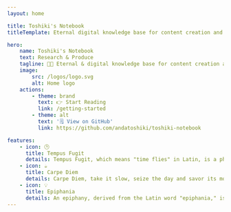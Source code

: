 ```yaml
---
layout: home

title: Toshiki's Notebook
titleTemplate: Eternal digital knowledge base for content creation and notes management.

hero:
    name: Toshiki's Notebook
    text: Research & Produce
    tagline: 👨‍💻 Eternal & digital knowledge base for content creation and notes management.
    image:
        src: /logos/logo.svg
        alt: Home logo
    actions:
        - theme: brand
          text: 👉 Start Reading
          link: /getting-started
        - theme: alt
          text: '🗒️ View on GitHub'
          link: https://github.com/andatoshiki/toshiki-notebook

features:
    - icon: 🕒
      title: Tempus Fugit
      details: Tempus Fugit, which means "time flies" in Latin, is a phrase that highlights the fact that every person has the same 24 hours per day to learn. However, this time is never enough to learn everything. That's why recording knowledge for review is essential.
    - icon: ☕
      title: Carpe Diem
      details: Carpe Diem, take it slow, seize the day and savor its moments. Enjoy a cup of coffee while playing blues on a 1980s-style CD player. Turn off the lights, close the curtains, and let the small lamp illuminate the space. The time is yours, relish the day, and unleash the productivity while learning.
    - icon: 💡
      title: Epiphania
      details: An epiphany, derived from the Latin word "epiphania," is a moment of sudden and brilliant realization or insight. These moments of clarity and inspiration are precious and should be treated as such; to ensure that we don't forget these valuable ideas.
---
```


<!-- <script setup>
import { VPTeamMembers } from 'vitepress/theme'

const khanacademySVG = {
  svg: '<svg role="img" viewBox="0 0 24 24" xmlns="http://www.w3.org/2000/svg"><title>Khan Academy</title><path d="M21.724 4.973L13.418.328a3.214 3.214 0 0 0-2.828 0L2.276 4.973A3.05 3.05 0 0 0 .862 7.371v9.256a3.05 3.05 0 0 0 1.414 2.4l8.306 4.645a3.214 3.214 0 0 0 2.828 0l8.314-4.645a3.05 3.05 0 0 0 1.414-2.4V7.373a3.05 3.05 0 0 0-1.414-2.4zM12 4.921a2.571 2.571 0 1 1 .001 5.143A2.571 2.571 0 0 1 12 4.92zm3.094 13.627a9.119 9.119 0 0 1-3.103.549 8.972 8.972 0 0 1-3.076-.55 8.493 8.493 0 0 1-5.486-7.987v-.857c4.646.017 8.074 3.823 8.074 8.51v.198h.926v-.197c0-4.688 3.445-8.51 8.056-8.51.026.29.043.582.086.856a8.502 8.502 0 0 1-5.477 7.988z"/></svg>'
}

const members = [
  {
    avatar: "/logos/khancademy.svg",
    name: "Khan Academy",
    title: "Khan Academy is a non-profit educational organization that provides free online learning resources.",
    links: [
      { icon: "github", link: "https://github.com/Khan" },
      { icon: khanacademySVG, link: "https://khanacademy.org" }
    ],
  },
    {
    avatar: "/logos/khancademy.svg",
    name: "Khan Academy",
    title: "Khan Academy is a non-profit educational organization that provides free online learning resources.",
    links: [
      { icon: "github", link: "https://github.com/Khan" },
      { icon: khanacademySVG, link: "https://khanacademy.org" }
    ],
  },
    {
    avatar: "/logos/khancademy.svg",
    name: "Khan Academy",
    title: "Khan Academy is a non-profit educational organization that provides free online learning resources.",
    links: [
      { icon: "github", link: "https://github.com/Khan" },
      { icon: khanacademySVG, link: "https://khanacademy.org" }
    ],
  },
    {
    avatar: "/logos/khancademy.svg",
    name: "Khan Academy",
    title: "Khan Academy is a non-profit educational organization that provides free online learning resources.",
    links: [
      { icon: "github", link: "https://github.com/Khan" },
      { icon: khanacademySVG, link: "https://khanacademy.org" }
    ],
  },
  {
    avatar: "https://avatars.githubusercontent.com/u/5837277?v=4",
    name: "Knut Sveidqvist",
    title: "Creator",
    links: [{ icon: "github", link: "https://github.com/knsv" }],
  },
];
</script>

<div class="vp-doc" >
  <h2 id="meet-the-team"> 👀 My Learning Platforms </h2>
  <VPTeamMembers size="small" :members="members" />
</div>

<style>
  .image-container .image-src {
    margin: 1rem auto;
    /* max-width: 100%;
    width: 100%; */
}

  .dark .image-src{
    filter: invert(1) hue-rotate(217deg)  contrast(0.72);
  }

  .vp-doc {
    align-items: center;
    flex-direction: column;
    display: flex;
    margin: 1.5rem;
  }

  .vp-doc h2 {
    margin: 48px 0 16px;
    border-top: 1px solid var(--vp-c-divider-light);
    padding-top: 24px;
    letter-spacing: -.02em;
    line-height: 32px;
    font-size: 24px;
}
</style> -->
<style>
.m-home-layout .image-src:hover {
transform: translate(-50%, -50%) rotate(666turn);
transition: transform 59s 1s cubic-bezier(0.3, 0, 0.8, 1);
}

.m-home-layout .details small {
opacity: 0.8;
}

.m-home-layout .item:last-child .details {
display: flex;
justify-content: flex-end;
align-items: end;
} 
</style>
